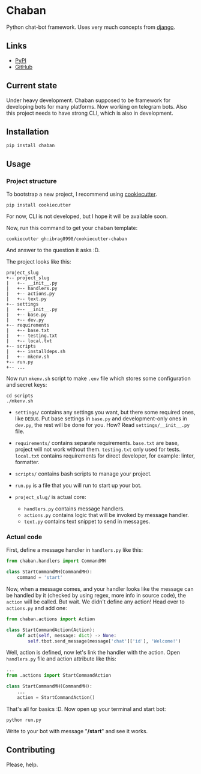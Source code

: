 # Chaban

Python chat-bot framework. Uses very much concepts from [django](https://github.com/django/django/).

## Links

- [PyPI](https://pypi.org/project/chaban/)
- [GitHub](https://github.com/ibrag8998/chaban/)

## Current state

Under heavy development. Chaban supposed to be framework for developing bots for many platforms.
Now working on telegram bots. Also this project needs to have strong CLI, which is also in development.

## Installation

```shell
pip install chaban
```

## Usage

### Project structure

To bootstrap a new project, I recommend using [cookiecutter](https://github.com/cookiecutter/cookiecutter).

```shell
pip install cookiecutter
```

For now, CLI is not developed, but I hope it will be available soon.

Now, run this command to get your chaban template:

```shell
cookiecutter gh:ibrag8998/cookiecutter-chaban
```

And answer to the question it asks :D.

The project looks like this:

```
project_slug
+-- project_slug
|   +-- __init__.py
|   +-- handlers.py
|   +-- actions.py
|   +-- text.py
+-- settings
|   +-- __init__.py
|   +-- base.py
|   +-- dev.py
+-- requirements
|   +-- base.txt
|   +-- testing.txt
|   +-- local.txt
+-- scripts
|   +-- installdeps.sh
|   +-- mkenv.sh
+-- run.py
+-- ...
```

Now run `mkenv.sh` script to make `.env` file which stores some configuration and secret keys:

```shell
cd scripts
./mkenv.sh
```

- `settings/` contains any settings you want, but there some required ones, like `DEBUG`.
Put base settings in `base.py` and development-only ones in `dev.py`, the rest will be done for you.
How? Read `settings/__init__.py` file.

- `requirements/` contains separate requirements. `base.txt` are base, project will not work
without them. `testing.txt` only used for tests. `local.txt` contains requirements for direct developer,
for example: linter, formatter.

- `scripts/` contains bash scripts to manage your project.

- `run.py` is a file that you will run to start up your bot.

- `project_slug/` is actual core:

  - `handlers.py` contains message handlers.
  - `actions.py` contains logic that will be invoked by message handler.
  - `text.py` contains text snippet to send in messages.

### Actual code

First, define a message handler in `handlers.py` like this:

```python
from chaban.handlers import CommandMH

class StartCommandMH(CommandMH):
    command = 'start'
```

Now, when a message comes, and your handler looks like the message can be handled by it
(checked by using regex, more info in source code), the `action` will be called. But wait.
We didn't define any action! Head over to `actions.py` and add one:

```python
from chaban.actions import Action

class StartCommandAction(Action):
    def act(self, message: dict) -> None:
        self.tbot.send_message(message['chat']['id'], 'Welcome!')
```

Well, action is defined, now let's link the handler with the action.
Open `handlers.py` file and action attribute like this:

```python
...
from .actions import StartCommandAction

class StartCommandMH(CommandMH):
    ...
    action = StartCommandAction()
```

That's all for basics :D. Now open up your terminal and start bot:

```shell
python run.py
```

Write to your bot with message "**/start**" and see it works.

## Contributing

Please, help.
